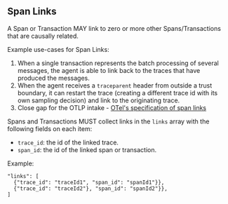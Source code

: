 ## Span Links

A Span or Transaction MAY link to zero or more other Spans/Transactions that are causally related.

Example use-cases for Span Links:

1. When a single transaction represents the batch processing of several messages, the agent is able to link back to the traces that have produced the messages.
2. When the agent receives a `traceparent` header from outside a trust boundary, it can restart the trace (creating a different trace id with its own sampling decision) and link to the originating trace.
3. Close gap for the OTLP intake - [OTel's specification of span links](https://github.com/open-telemetry/opentelemetry-specification/blob/main/specification/overview.md#links-between-spans)

Spans and Transactions MUST collect links in the `links` array with the following fields on each item:
- `trace_id`: the id of the linked trace.
- `span_id`: the id of the linked span or transaction.

Example:

```
"links": [
  {"trace_id": "traceId1", "span_id": "spanId1"}},
  {"trace_id": "traceId2"}, "span_id": "spanId2"}},
]
```
